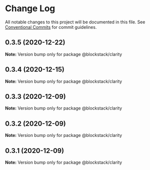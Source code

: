 # Change Log

All notable changes to this project will be documented in this file.
See [Conventional Commits](https://conventionalcommits.org) for commit guidelines.

## 0.3.5 (2020-12-22)

**Note:** Version bump only for package @blockstack/clarity





## 0.3.4 (2020-12-15)

**Note:** Version bump only for package @blockstack/clarity





## 0.3.3 (2020-12-09)

**Note:** Version bump only for package @blockstack/clarity





## 0.3.2 (2020-12-09)

**Note:** Version bump only for package @blockstack/clarity





## 0.3.1 (2020-12-09)

**Note:** Version bump only for package @blockstack/clarity
